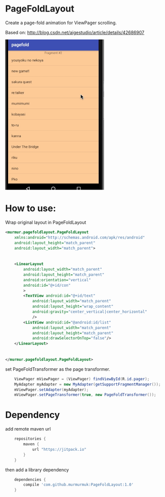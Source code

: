 PageFoldLayout
======

Create a page-fold animation for ViewPager scrolling.

Based on: http://blog.csdn.net/aigestudio/article/details/42686907

![image](https://github.com/murmurmuk/PageFoldLayout/blob/master/demo.gif)

How to use:
=======

Wrap original layout in PageFoldLayout

```xml
<murmur.pagefoldlayout.PageFoldLayout
    xmlns:android="http://schemas.android.com/apk/res/android"
    android:layout_height="match_parent"
    android:layout_width="match_parent">


    <LinearLayout
        android:layout_width="match_parent"
        android:layout_height="match_parent"
        android:orientation="vertical"
        android:id="@+id/con"
        >
        <TextView android:id="@+id/text"
            android:layout_width="match_parent"
            android:layout_height="wrap_content"
            android:gravity="center_vertical|center_horizontal"
            />
        <ListView android:id="@android:id/list"
            android:layout_width="match_parent"
            android:layout_height="match_parent"
            android:drawSelectorOnTop="false"/>
    </LinearLayout>


</murmur.pagefoldlayout.PageFoldLayout>
```

set PageFoldTransformer as the page transformer.

```java
    ViewPager mViewPager = (ViewPager) findViewById(R.id.pager);
    MyAdapter myAdapter = new MyAdapter(getSupportFragmentManager());
    mViewPager.setAdapter(myAdapter);
    mViewPager.setPageTransformer(true, new PageFoldTransformer());
```


Dependency
======

add remote maven url

```groovy
	repositories {
	    maven {
	        url "https://jitpack.io"
	    }
	}
```

then add a library dependency

```groovy
	dependencies {
	    compile 'com.github.murmurmuk:PageFoldLayout:1.0'
	}
```

